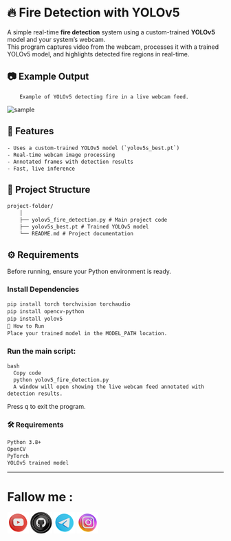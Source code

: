 # 🔥 Fire Detection with YOLOv5
A simple real-time **fire detection** system using a custom-trained **YOLOv5** model and your system’s webcam.  
This program captures video from the webcam, processes it with a trained YOLOv5 model, and highlights detected fire regions in real-time.

## 📷 Example Output
        Example of YOLOv5 detecting fire in a live webcam feed.
![sample](https://github.com/Persianhoosh/i-.icons/raw/main/fire-sample1.gif)


## 📌 Features
    - Uses a custom-trained YOLOv5 model (`yolov5s_best.pt`)
    - Real-time webcam image processing
    - Annotated frames with detection results
    - Fast, live inference

## 📂 Project Structure
    project-folder/
        │
        ├── yolov5_fire_detection.py # Main project code
        ├── yolov5s_best.pt # Trained YOLOv5 model
        └── README.md # Project documentation

## ⚙️ Requirements
Before running, ensure your Python environment is ready.

### Install Dependencies
```bash
pip install torch torchvision torchaudio
pip install opencv-python
pip install yolov5
🚀 How to Run
Place your trained model in the MODEL_PATH location.
```

### Run the main script:
    bash
      Copy code
      python yolov5_fire_detection.py
      A window will open showing the live webcam feed annotated with detection results.

Press q to exit the program.

### 🛠 Requirements
    Python 3.8+
    OpenCV
    PyTorch
    YOLOv5 trained model
---

Fallow me :
   ==============================
   [<img src="https://raw.githubusercontent.com/Persianhoosh/i-.icons/main/youtube.png" width="50">](https://youtube.com/persianhoosh)
   [<img src="https://raw.githubusercontent.com/Persianhoosh/i-.icons/main/github.png" width="50">](https://github.com/persianhoosh)
   [<img src="https://raw.githubusercontent.com/Persianhoosh/i-.icons/main/telegram.png" width="50">](https://t.me/Aihoma)
   [<img src="https://raw.githubusercontent.com/Persianhoosh/i-.icons/main/instagram.png" width="50">](https://)
